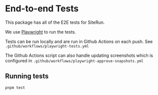 # End-to-end Tests

This package has all of the E2E tests for SiteRun.

We use [Playwright](https://playwright.dev/) to run the tests.

Tests can be run locally and are run in Github Actions on each push.
See `.github/workflows/playwright-tests.yml`

The Github Actions script can also handle updating screenshots which is configured in `.github/workflows/playwright-approve-snapshots.yml`

## Running tests

```
pnpm test
```

